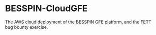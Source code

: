# BESSPIN-CloudGFE

The AWS cloud deployment of the BESSPIN GFE platform, and the FETT bug bounty exercise.
